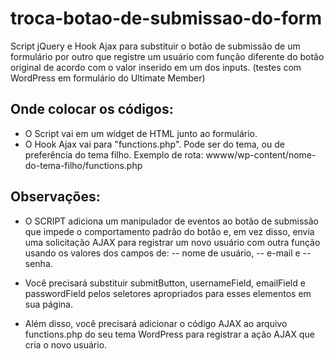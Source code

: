 # troca-botao-de-submissao-do-form
Script jQuery e Hook Ajax para substituir o botão de submissão de um formulário por outro que registre um usuário com função diferente do botão original de acordo com o valor inserido em um dos inputs.  (testes com WordPress em formulário do Ultimate Member)

## Onde colocar os códigos:
- O Script vai em um widget de HTML junto ao formulário.
- O Hook Ajax vai para "functions.php". Pode ser do tema, ou de preferência do tema filho.
Exemplo de rota: wwww/wp-content/nome-do-tema-filho/functions.php

## Observações:
- O SCRIPT adiciona um manipulador de eventos ao botão de submissão que impede o comportamento padrão do botão e, em vez disso, envia uma solicitação AJAX para registrar um novo usuário com outra função usando os valores dos campos de:
-- nome de usuário,
-- e-mail e
-- senha.

- Você precisará substituir submitButton, usernameField, emailField e passwordField pelos seletores apropriados para esses elementos em sua página.

- Além disso, você precisará adicionar o código AJAX ao arquivo functions.php do seu tema WordPress para registrar a ação AJAX que cria o novo usuário.
